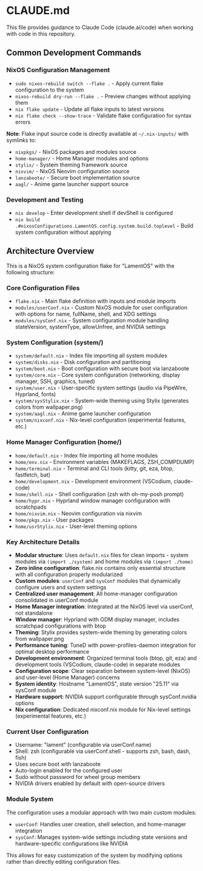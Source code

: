# CLAUDE.md

This file provides guidance to Claude Code (claude.ai/code) when working with code in this repository.

## Common Development Commands

### NixOS Configuration Management
- `sudo nixos-rebuild switch --flake .` - Apply current flake configuration to the system
- `nixos-rebuild dry-run --flake .` - Preview changes without applying them
- `nix flake update` - Update all flake inputs to latest versions
- `nix flake check --show-trace` - Validate flake configuration for syntax errors

**Note**: Flake input source code is directly available at `~/.nix-inputs/` with symlinks to:
- `nixpkgs/` - NixOS packages and modules source
- `home-manager/` - Home Manager modules and options
- `stylix/` - System theming framework source
- `nixvim/` - NixOS Neovim configuration source
- `lanzaboote/` - Secure boot implementation source
- `aagl/` - Anime game launcher support source

### Development and Testing
- `nix develop` - Enter development shell if devShell is configured
- `nix build .#nixosConfigurations.LamentOS.config.system.build.toplevel` - Build system configuration without applying

## Architecture Overview

This is a NixOS system configuration flake for "LamentOS" with the following structure:

### Core Configuration Files
- `flake.nix` - Main flake definition with inputs and module imports
- `modules/userConf.nix` - Custom NixOS module for user configuration with options for name, fullName, shell, and XDG settings
- `modules/sysConf.nix` - System configuration module handling stateVersion, systemType, allowUnfree, and NVIDIA settings

### System Configuration (system/)
- `system/default.nix` - Index file importing all system modules
- `system/disks.nix` - Disk configuration and partitioning
- `system/boot.nix` - Boot configuration with secure boot via lanzaboote
- `system/core.nix` - Core system configuration (networking, display manager, SSH, graphics, tuned)
- `system/user.nix` - User-specific system settings (audio via PipeWire, Hyprland, fonts)
- `system/sysStylix.nix` - System-wide theming using Stylix (generates colors from wallpaper.png)
- `system/aagl.nix` - Anime game launcher configuration
- `system/nixconf.nix` - Nix-level configuration (experimental features, etc.)

### Home Manager Configuration (home/)
- `home/default.nix` - Index file importing all home modules
- `home/env.nix` - Environment variables (MAKEFLAGS, ZSH_COMPDUMP)
- `home/terminal.nix` - Terminal and CLI tools (kitty, git, eza, btop, fastfetch, bat)
- `home/development.nix` - Development environment (VSCodium, claude-code)
- `home/shell.nix` - Shell configuration (zsh with oh-my-posh prompt)
- `home/hypr.nix` - Hyprland window manager configuration with scratchpads
- `home/nixvim.nix` - Neovim configuration via nixvim
- `home/pkgs.nix` - User packages
- `home/usrStylix.nix` - User-level theming options

### Key Architecture Details
- **Modular structure**: Uses `default.nix` files for clean imports - system modules via `(import ./system)` and home modules via `(import ./home)`
- **Zero inline configuration**: flake.nix contains only essential structure with all configuration properly modularized
- **Custom modules**: `userConf` and `sysConf` modules that dynamically configure users and system settings
- **Centralized user management**: All home-manager configuration consolidated in userConf module
- **Home Manager integration**: Integrated at the NixOS level via userConf, not standalone
- **Window manager**: Hyprland with GDM display manager, includes scratchpad configurations with btop
- **Theming**: Stylix provides system-wide theming by generating colors from wallpaper.png
- **Performance tuning**: TuneD with power-profiles-daemon integration for optimal desktop performance
- **Development environment**: Organized terminal tools (btop, git, eza) and development tools (VSCodium, claude-code) in separate modules
- **Configuration scope**: Clear separation between system-level (NixOS) and user-level (Home Manager) concerns
- **System identity**: Hostname "LamentOS", state version "25.11" via sysConf module
- **Hardware support**: NVIDIA support configurable through sysConf.nvidia options
- **Nix configuration**: Dedicated nixconf.nix module for Nix-level settings (experimental features, etc.)

### Current User Configuration
- Username: "lament" (configurable via userConf.name)
- Shell: zsh (configurable via userConf.shell - supports zsh, bash, dash, fish)
- Uses secure boot with lanzaboote
- Auto-login enabled for the configured user
- Sudo without password for wheel group members
- NVIDIA drivers enabled by default with open-source drivers

### Module System
The configuration uses a modular approach with two main custom modules:
- `userConf`: Handles user creation, shell selection, and home-manager integration
- `sysConf`: Manages system-wide settings including state versions and hardware-specific configurations like NVIDIA

This allows for easy customization of the system by modifying options rather than directly editing configuration files.
